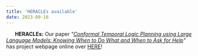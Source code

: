 ```yaml
---
title: 'HERACLEs available'
date: 2023-09-16
---
```


&nbsp;&nbsp;&nbsp;&nbsp;&nbsp; **HERACLEs:** Our paper *"[Conformal Temporal Logic Planning using Large Language Models: Knowing When to Do What and When to Ask for Help](https://arxiv.org/abs/2309.10092)"* has project webpage online over [HERE](https://ltl-llm.github.io/)!
